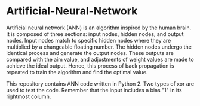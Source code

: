 # Artificial-Neural-Network

Artificial neural network (ANN) is an algorithm inspired by the human brain. It is composed of three sections: input nodes, hidden nodes, and output nodes. Input nodes match to specific hidden nodes where they are multiplied by a changeable floating number. The hidden nodes undergo the identical process and generate the output nodes. These outputs are compared with the aim value, and adjustments of weight values are made to achieve the ideal output. Hence, this process of back propagation is repeated to train the algorithm and find the optimal value.

This repository contains ANN code written in Python 2. Two types of xor are used to test the code. Remember that the input includes a bias "1" in its rightmost column.
